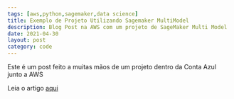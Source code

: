 ```yaml
---
tags: [aws,python,sagemaker,data science]
title: Exemplo de Projeto Utilizando Sagemaker MultiModel
description: Blog Post na AWS com um projeto de SageMaker Multi Model
date: 2021-04-30
layout: post
category: code
---
```


Este é um post feito a muitas mãos de um projeto dentro da Conta Azul junto a AWS

Leia o artigo [aqui](https://aws.amazon.com/pt/blogs/aws-brasil/como-a-conta-azul-criou-um-sistema-de-gerenciamento-e-inferencia-de-modelos-utilizando-o-amazon-sagemaker-multi-model-endpoints/)